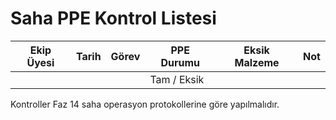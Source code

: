 # Saha PPE Kontrol Listesi

| Ekip Üyesi | Tarih | Görev | PPE Durumu | Eksik Malzeme | Not |
| --- | --- | --- | --- | --- | --- |
| | | | Tam / Eksik | | |

Kontroller Faz 14 saha operasyon protokollerine göre yapılmalıdır.
